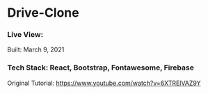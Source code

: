 # Drive-Clone

### Live View:

Built: March 9, 2021

### Tech Stack: React, Bootstrap, Fontawesome, Firebase

Original Tutorial:
https://www.youtube.com/watch?v=6XTRElVAZ9Y
